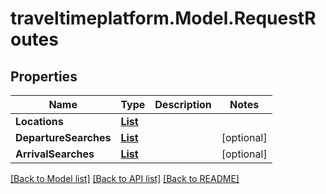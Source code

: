 # traveltimeplatform.Model.RequestRoutes
## Properties

Name | Type | Description | Notes
------------ | ------------- | ------------- | -------------
**Locations** | [**List<RequestLocation>**](RequestLocation.md) |  | 
**DepartureSearches** | [**List<RequestRoutesDepartureSearch>**](RequestRoutesDepartureSearch.md) |  | [optional] 
**ArrivalSearches** | [**List<RequestRoutesArrivalSearch>**](RequestRoutesArrivalSearch.md) |  | [optional] 

[[Back to Model list]](../README.md#documentation-for-models) [[Back to API list]](../README.md#documentation-for-api-endpoints) [[Back to README]](../README.md)

